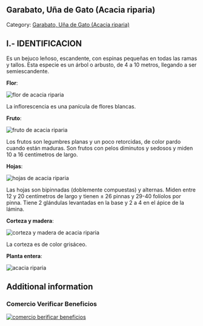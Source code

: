 ## Garabato, Uña de Gato (Acacia riparia)

Category: [Garabato, Uña de Gato (Acacia riparia)](http://descubrircorrientes.com.ar/2012/index.php/1512-geografia/6-fitogeografia/vegetacion-y-flora/garabato-una-de-gato-acacia-riparia)

## **I.- IDENTIFICACION**

Es un bejuco leñoso, escandente, con espinas pequeñas en todas las ramas y tallos. Esta especie es un árbol o arbusto, de 4 a 10 metros, llegando a ser semiescandente.

**Flor**:

![flor de acacia riparia](http://descubrircorrientes.com.ar/2012/index.php/1512-geografia/6-fitogeografia/vegetacion-y-flora/images/fotos_de_geografia/flor%20de%20acacia%20riparia.jpg)

La inflorescencia es una panícula de flores blancas.

**Fruto**:

![fruto de acacia riparia](http://descubrircorrientes.com.ar/2012/index.php/1512-geografia/6-fitogeografia/vegetacion-y-flora/images/fotos_de_geografia/fruto%20de%20acacia%20riparia.jpg)

Los frutos son legumbres planas y un poco retorcidas, de color pardo cuando están maduras. Son frutos con pelos diminutos y sedosos y miden 10 a 16 centímetros de largo.

**Hojas**:

![hojas de acacia riparia](http://descubrircorrientes.com.ar/2012/index.php/1512-geografia/6-fitogeografia/vegetacion-y-flora/images/fotos_de_geografia/hojas%20de%20acacia%20riparia.jpg)

Las hojas son bipinnadas (doblemente compuestas) y alternas. Miden entre 12 y 20 centímetros de largo y tienen ± 26 pinnas y 29-40 folíolos por pinna. Tiene 2 glándulas levantadas en la base y 2 a 4 en el ápice de la lámina.

**Corteza y madera**:

![corteza y madera de acacia riparia](http://descubrircorrientes.com.ar/2012/index.php/1512-geografia/6-fitogeografia/vegetacion-y-flora/images/fotos_de_geografia/corteza%20y%20madera%20de%20acacia%20riparia.jpg)

La corteza es de color grisáceo.

**Planta entera**:

![acacia riparia](http://descubrircorrientes.com.ar/2012/index.php/1512-geografia/6-fitogeografia/vegetacion-y-flora/images/fotos_de_geografia/acacia%20riparia.jpg)

## Additional information

### Comercio Verificar Beneficios

[![comercio berificar beneficios](http://descubrircorrientes.com.ar/2012/index.php/1512-geografia/6-fitogeografia/vegetacion-y-flora/images/botones_beneficios/comercio_berificar_beneficios.png)](http://descubrircomercio.zapto.org/)